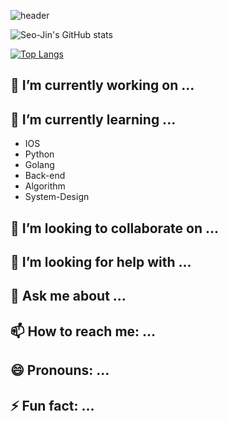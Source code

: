 ![header](https://capsule-render.vercel.app/api?type=slice&color=timeAuto&height=200&section=header&text=SeoJin%20Hwang&fontSize=60)


![Seo-Jin's GitHub stats](https://github-readme-stats.vercel.app/api?username=Seo-Jin&theme=radical&show_icons=true)



[![Top Langs](https://github-readme-stats.vercel.app/api/top-langs/?username=Seo-Jin&layout=compact)](https://github.com/anuraghazra/github-readme-stats)


<!--
**swiftie1230/swiftie1230** is a ✨ _special_ ✨ repository because its `README.md` (this file) appears on your GitHub profile.

Here are some ideas to get you started:
-->

## 🔭 I’m currently working on ...
## 🌱 I’m currently learning ...
* IOS
* Python
* Golang
* Back-end
* Algorithm
* System-Design

## 👯 I’m looking to collaborate on ...
## 🤔 I’m looking for help with ...
## 💬 Ask me about ...
## 📫 How to reach me: ...
## 😄 Pronouns: ...
## ⚡ Fun fact: ...

